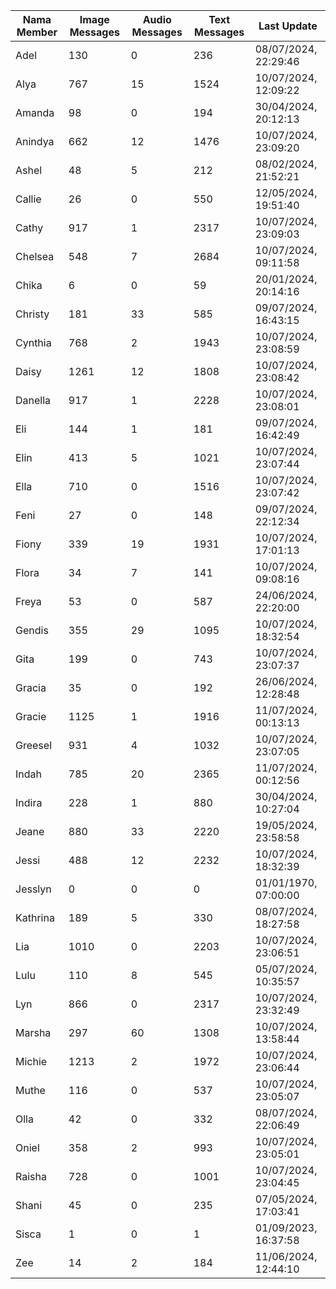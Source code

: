 | Nama Member | Image Messages | Audio Messages | Text Messages | Last Update |
| ------ | -------------- | -------------- | ------------- | ------------ |
| Adel | 130 | 0 | 236 | 08/07/2024, 22:29:46 |
| Alya | 767 | 15 | 1524 | 10/07/2024, 12:09:22 |
| Amanda | 98 | 0 | 194 | 30/04/2024, 20:12:13 |
| Anindya | 662 | 12 | 1476 | 10/07/2024, 23:09:20 |
| Ashel | 48 | 5 | 212 | 08/02/2024, 21:52:21 |
| Callie | 26 | 0 | 550 | 12/05/2024, 19:51:40 |
| Cathy | 917 | 1 | 2317 | 10/07/2024, 23:09:03 |
| Chelsea | 548 | 7 | 2684 | 10/07/2024, 09:11:58 |
| Chika | 6 | 0 | 59 | 20/01/2024, 20:14:16 |
| Christy | 181 | 33 | 585 | 09/07/2024, 16:43:15 |
| Cynthia | 768 | 2 | 1943 | 10/07/2024, 23:08:59 |
| Daisy | 1261 | 12 | 1808 | 10/07/2024, 23:08:42 |
| Danella | 917 | 1 | 2228 | 10/07/2024, 23:08:01 |
| Eli | 144 | 1 | 181 | 09/07/2024, 16:42:49 |
| Elin | 413 | 5 | 1021 | 10/07/2024, 23:07:44 |
| Ella | 710 | 0 | 1516 | 10/07/2024, 23:07:42 |
| Feni | 27 | 0 | 148 | 09/07/2024, 22:12:34 |
| Fiony | 339 | 19 | 1931 | 10/07/2024, 17:01:13 |
| Flora | 34 | 7 | 141 | 10/07/2024, 09:08:16 |
| Freya | 53 | 0 | 587 | 24/06/2024, 22:20:00 |
| Gendis | 355 | 29 | 1095 | 10/07/2024, 18:32:54 |
| Gita | 199 | 0 | 743 | 10/07/2024, 23:07:37 |
| Gracia | 35 | 0 | 192 | 26/06/2024, 12:28:48 |
| Gracie | 1125 | 1 | 1916 | 11/07/2024, 00:13:13 |
| Greesel | 931 | 4 | 1032 | 10/07/2024, 23:07:05 |
| Indah | 785 | 20 | 2365 | 11/07/2024, 00:12:56 |
| Indira | 228 | 1 | 880 | 30/04/2024, 10:27:04 |
| Jeane | 880 | 33 | 2220 | 19/05/2024, 23:58:58 |
| Jessi | 488 | 12 | 2232 | 10/07/2024, 18:32:39 |
| Jesslyn | 0 | 0 | 0 | 01/01/1970, 07:00:00 |
| Kathrina | 189 | 5 | 330 | 08/07/2024, 18:27:58 |
| Lia | 1010 | 0 | 2203 | 10/07/2024, 23:06:51 |
| Lulu | 110 | 8 | 545 | 05/07/2024, 10:35:57 |
| Lyn | 866 | 0 | 2317 | 10/07/2024, 23:32:49 |
| Marsha | 297 | 60 | 1308 | 10/07/2024, 13:58:44 |
| Michie | 1213 | 2 | 1972 | 10/07/2024, 23:06:44 |
| Muthe | 116 | 0 | 537 | 10/07/2024, 23:05:07 |
| Olla | 42 | 0 | 332 | 08/07/2024, 22:06:49 |
| Oniel | 358 | 2 | 993 | 10/07/2024, 23:05:01 |
| Raisha | 728 | 0 | 1001 | 10/07/2024, 23:04:45 |
| Shani | 45 | 0 | 235 | 07/05/2024, 17:03:41 |
| Sisca | 1 | 0 | 1 | 01/09/2023, 16:37:58 |
| Zee | 14 | 2 | 184 | 11/06/2024, 12:44:10 |
